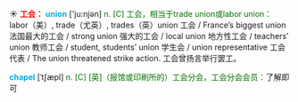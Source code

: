 ☀ <font color="red">**工会：**</font>
<font color="sky blue">**union**</font> ['ju:njən] 
<font color="rgb(227, 108, 9)">n. [C] 工会，相当于trade union或labor union：</font>labor（美）, trade（尤英）, trades（英）union 工会 / France’s biggest union 法国最大的工会 / strong union 强大的工会 / local union 地方性工会 / teachers’ union 教师工会 / student, students’ union 学生会 / union representative 工会代表 / The union threatened strike action. 工会曾扬言举行罢工。
           
<font color="sky blue">**chapel**</font> [ˈtʃæpl]
<font color="rgb(227, 108, 9)">n. [C] [英]（报馆或印刷所的）工会分会，工会分会会员：</font>了解即可


